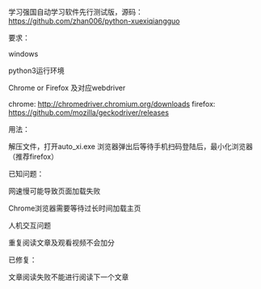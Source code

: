 学习强国自动学习软件先行测试版，源码：https://github.com/zhan006/python-xuexiqiangguo

要求：

windows

python3运行环境

Chrome or Firefox 及对应webdriver

chrome: http://chromedriver.chromium.org/downloads
firefox: https://github.com/mozilla/geckodriver/releases

用法：

解压文件，打开auto_xi.exe
浏览器弹出后等待手机扫码登陆后，最小化浏览器
（推荐firefox）

已知问题：

网速慢可能导致页面加载失败

Chrome浏览器需要等待过长时间加载主页

人机交互问题

重复阅读文章及观看视频不会加分

已修复：

文章阅读失败不能进行阅读下一个文章






